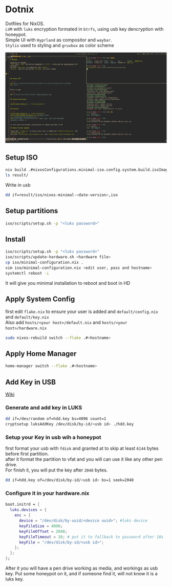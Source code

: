 # Dotnix

Dotfiles for NixOS.\
`LVM` with `luks` encryption formated in `btrfs`, using usb key dencryption with
honeypot.\
Simple UI with `Hyprland` as compositor and `waybar`.\
`Stylix` used to styling and `gruvbox` as color scheme

![screen](./assets/screen.png)

## Setup ISO

```sh
nix build .#nixosConfigurations.minimal-iso.config.system.build.isoImage
ls result/
```

Write in usb

```sh
dd if=result/iso/nixos-minimal-<date-version>,iso
```

## Setup partitions

```sh
iso/scripts/setup.sh -p "<luks password>"
```

## Install

```sh
iso/scripts/setup.sh -p "<luks password>"
iso/scripts/update-hardware.sh <hardware file>
cp iso/minimal-configuration.nix .
vim iso/minimal-configuration.nix <edit user, pass and hostname>
systemctl reboot -i
```

It will give you minimal installation to reboot and boot in HD

## Apply System Config

first edit `flake.nix` to ensure your user is added and `default/config.nix` and
`default/key.nix`\
Also add `hosts/<your host>/default.nix` and `hosts/<your host>/hardware.nix`

```sh
sudo nixos-rebuild switch --flake .#<hostname>
```

## Apply Home Manager

```sh
home-manager switch --flake .#<hostname>
```

## Add Key in USB

[Wiki](https://nixos.wiki/wiki/Full_Disk_Encryption)

### Generate and add key in LUKS

```sh
dd if=/dev/random of=hdd.key bs=4096 count=1
cryptsetup luksAddKey /dev/disk/by-id/<usb id> ./hdd.key
```

### Setup your Key in usb wih a honeypot

first format your usb with `fdisk` and granted at to skip at least `6144` bytes
before first partition.\
after it format the partition to vfat and you will can use it like any other pen
drive.\
For finish it, you will put the key after `2048` bytes.

```sh
dd if=hdd.key of=/dev/disk/by-id/<usb id> bs=1 seek=2048
```

### Configure it in your hardware.nix

```nix
boot.initrd = {
  luks.devices = {
    enc = {
      device = "/dev/disk/by-uuid/<device uuid>"; #luks device
      keyFileSize = 4096;
      keyFileOffset = 2048;
      keyFileTimeout = 10; # put it to fallback to password after 10s
      keyFile = "/dev/disk/by-id/<usb id>";
    };
  };
};
```

After it you will have a pen drive working as media, and workings as usb key.
Put some honeypot on it, and if someone find it, will not know it is a luks key.

